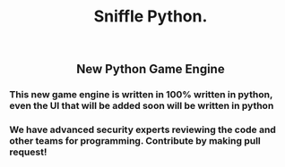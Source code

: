 <div align="center">
  <h1>Sniffle Python.</h1><br>
  <h2>New Python Game Engine</h2>
  </div>
  <h3>This new game engine is written in <strong>100%</strong> written in python, even the UI that will be added soon will be written in python</h3>
  <h3>We have advanced security experts reviewing the code and other teams for programming. Contribute by making pull request!</h3>
